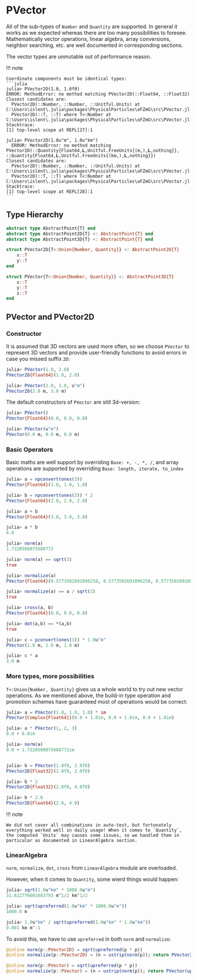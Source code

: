 # PVector

All of the sub-types of `Number` and `Quantity` are supported. In general it works as we expected whereas there are too many possibilities to foresee. Mathematically vector operations, linear algebra, array conversions, neighbor searching, etc. are well documented in corresponding sections.

The vector types are unmutable out of performance reason. 

!!! note

    Coordinate components must be identical types:
    ```julia
    julia> PVector2D(1.0, 1.0f0)
    ERROR: MethodError: no method matching PVector2D(::Float64, ::Float32)
    Closest candidates are:
      PVector2D(::Number, ::Number, ::Unitful.Units) at C:\Users\islent\.julia\packages\PhysicalParticles\oFZmG\src\PVector.jl:45
      PVector2D(::T, ::T) where T<:Number at C:\Users\islent\.julia\packages\PhysicalParticles\oFZmG\src\PVector.jl:2
    Stacktrace:
    [1] top-level scope at REPL[27]:1
    
    julia> PVector2D(1.0u"m", 1.0u"km")
      ERROR: MethodError: no method matching PVector2D(::Quantity{Float64,𝐋,Unitful.FreeUnits{(m,),𝐋,nothing}}, ::Quantity{Float64,𝐋,Unitful.FreeUnits{(km,),𝐋,nothing}})
    Closest candidates are:
      PVector2D(::Number, ::Number, ::Unitful.Units) at C:\Users\islent\.julia\packages\PhysicalParticles\oFZmG\src\PVector.jl:45
      PVector2D(::T, ::T) where T<:Number at C:\Users\islent\.julia\packages\PhysicalParticles\oFZmG\src\PVector.jl:2
    Stacktrace:
    [1] top-level scope at REPL[28]:1
    ```

## Type Hierarchy

```julia
abstract type AbstractPoint{T} end
abstract type AbstractPoint2D{T} <: AbstractPoint{T} end
abstract type AbstractPoint3D{T} <: AbstractPoint{T} end

struct PVector2D{T<:Union{Number, Quantity}} <: AbstractPoint2D{T}
    x::T
    y::T
end

struct PVector{T<:Union{Number, Quantity}} <: AbstractPoint3D{T}
    x::T
    y::T
    z::T
end
```

## PVector and PVector2D

### Constructor

It is assumed that 3D vectors are used more often, so we choose `PVector` to represent 3D vectors and provide user-friendly functions to avoid errors in case you missed suffix `2D`:
```julia
julia> PVector(1.0, 2.0)
PVector2D{Float64}(1.0, 2.0)

julia> PVector(2.0, 3.0, u"m")
PVector2D(2.0 m, 3.0 m)
```

The default constructors of `PVector` are still 3d-version:
```julia
julia> PVector()
PVector{Float64}(0.0, 0.0, 0.0)

julia> PVector(u"m")
PVector(0.0 m, 0.0 m, 0.0 m)
```

### Basic Operators

Basic maths are well support by overriding `Base: +, -, *, /`, and array operations are supported by overriding `Base: length, iterate, to_index`

```julia
julia> a = npconvert(ones(3))
PVector{Float64}(1.0, 1.0, 1.0)

julia> b = npconvert(ones(3)) * 2
PVector{Float64}(2.0, 2.0, 2.0)

julia> a + b
PVector{Float64}(3.0, 3.0, 3.0)

julia> a * b
6.0

julia> norm(a)
1.7320508075688772

julia> norm(a) == sqrt(3)
true

julia> normalize(a)
PVector{Float64}(0.5773502691896258, 0.5773502691896258, 0.5773502691896258)

julia> normalize(a) == a / sqrt(3)
true

julia> cross(a, b)
PVector{Float64}(0.0, 0.0, 0.0)

julia> dot(a,b) == *(a,b)
true

julia> c = pconvert(ones(3)) * 1.0u"m"
PVector(1.0 m, 1.0 m, 1.0 m)

julia> c * a
3.0 m
```

### More types, more possibilities

`T<:Union{Number, Quantity}` gives us a whole world to try out new vector operations. As we mentioned above, the build-in type operation and promotion schemes have guaranteed most of operations would be correct:
```julia
julia> a = PVector(1.0, 1.0, 1.0) * im
PVector{Complex{Float64}}(0.0 + 1.0im, 0.0 + 1.0im, 0.0 + 1.0im)

julia> a * PVector(1, 2, 3)
0.0 + 6.0im

julia> norm(a)
0.0 + 1.7320508075688772im


julia> b = PVector(1.0f0, 2.0f0)
PVector2D{Float32}(1.0f0, 2.0f0)

julia> b * 2
PVector2D{Float32}(2.0f0, 4.0f0)

julia> b * 2.0
PVector2D{Float64}(2.0, 4.0)
```

!!! note

    We did not cover all combinations in auto-test, but fortunately everything worked well in daily usage! When it comes to `Quantity`, the computed `Units` may causes some issues, so we handled them in particular as documented in LinearAlgebra section.

### LinearAlgebra

`norm`, `normalize`, `dot`, `cross` from `LinearAlgebra` module are overloaded.

However, when it comes to `Quantity`, some wierd things would happen:
```julia
julia> sqrt(1.0u"km" * 1000.0u"m")
31.622776601683793 m^1/2 km^1/2

julia> sqrt(upreferred(1.0u"km" * 1000.0u"m"))
1000.0 m

julia> 1.0u"km" / sqrt(upreferred(1.0u"km" * 1.0u"km"))
0.001 km m^-1
```

To avoid this, we have to use `upreferred` in both `norm` and `normalize`:
```julia
@inline norm(p::PVector2D) = sqrt(upreferred(p * p))
@inline normalize(p::PVector2D) = (n = ustrip(norm(p)); return PVector2D(upreferred(p.x/n), upreferred(p.y/n)))

@inline norm(p::PVector) = sqrt(upreferred(p * p))
@inline normalize(p::PVector) = (n = ustrip(norm(p)); return PVector(upreferred(p.x/n), upreferred(p.y/n), upreferred(p.z/n)))
```